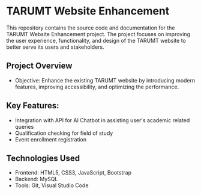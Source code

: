 # TARUMT Website Enhancement
This repository contains the source code and documentation for the TARUMT Website Enhancement project. The project focuses on improving the user experience, functionality, and design of the TARUMT website to better serve its users and stakeholders.  

## Project Overview  
- Objective: Enhance the existing TARUMT website by introducing modern features, improving accessibility, and optimizing the performance.  
## Key Features:  
- Integration with API for AI Chatbot in assisting user's academic related queries  
- Qualification checking for field of study  
- Event enrollment registration  
  
## Technologies Used    
- Frontend: HTML5, CSS3, JavaScript, Bootstrap
- Backend: MySQL
- Tools: Git, Visual Studio Code

